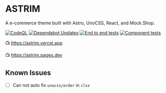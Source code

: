 # ASTRIM

A e-commerce theme built with Astro, UnoCSS, React, and Mock.Shop.

[![CodeQL](https://github.com/vvenv/astrim/actions/workflows/github-code-scanning/codeql/badge.svg)](https://github.com/vvenv/astrim/actions/workflows/github-code-scanning/codeql)
[![Dependabot Updates](https://github.com/vvenv/astrim/actions/workflows/dependabot/dependabot-updates/badge.svg)](https://github.com/vvenv/astrim/actions/workflows/dependabot/dependabot-updates)
[![End to end tests](https://github.com/vvenv/astrim/actions/workflows/e2e.yml/badge.svg)](https://github.com/vvenv/astrim/actions/workflows/e2e.yml)
[![Component tests](https://github.com/vvenv/astrim/actions/workflows/test.yml/badge.svg)](https://github.com/vvenv/astrim/actions/workflows/test.yml)

📺 https://astrim.vercel.app

📺 https://astrim.pages.dev

## Known Issues

- [ ] Can not auto fix `unocss/order` in `clsx`
